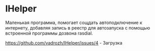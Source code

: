 # IHelper
Маленькая программа, помогает сощдать автоподключение к интернету, добавляя запись в реестр для автозапуска с помощью встроенной программы дозвона rasdial.


https://github.com/vadrozh/IHelper/issues/4 - Загрузка
